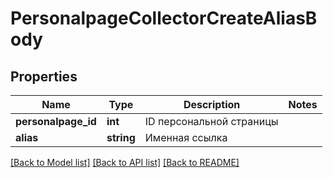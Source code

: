 # PersonalpageCollectorCreateAliasBody

## Properties
Name | Type | Description | Notes
------------ | ------------- | ------------- | -------------
**personalpage_id** | **int** | ID персональной страницы | 
**alias** | **string** | Именная ссылка | 

[[Back to Model list]](../README.md#documentation-for-models) [[Back to API list]](../README.md#documentation-for-api-endpoints) [[Back to README]](../README.md)


